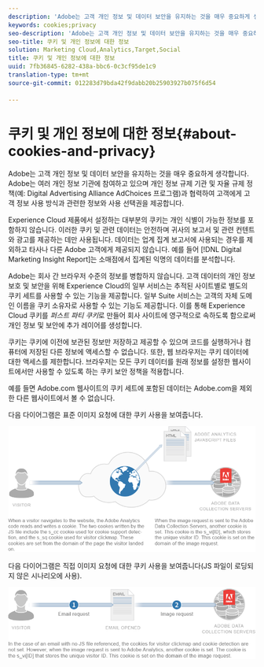 ```yaml
---
description: 'Adobe는 고객 개인 정보 및 데이터 보안을 유지하는 것을 매우 중요하게 생각합니다. Adobe는 여러 개인 정보 기관에 참여하고 있으며 개인 정보 규제 기관 및 자율 규제 정책(예: Digital Advertising Alliance AdChoices 프로그램)과 협력하여 고객에게 고객 정보 사용 방식과 관련한 정보와 사용 선택권을 제공합니다.'
keywords: cookies;privacy
seo-description: 'Adobe는 고객 개인 정보 및 데이터 보안을 유지하는 것을 매우 중요하게 생각합니다. Adobe는 여러 개인 정보 기관에 참여하고 있으며 개인 정보 규제 기관 및 자율 규제 정책(예: Digital Advertising Alliance AdChoices 프로그램)과 협력하여 고객에게 고객 정보 사용 방식과 관련한 정보와 사용 선택권을 제공합니다.'
seo-title: 쿠키 및 개인 정보에 대한 정보
solution: Marketing Cloud,Analytics,Target,Social
title: 쿠키 및 개인 정보에 대한 정보
uuid: 7fb36845-6282-438a-bbc6-0c3cf95de1c9
translation-type: tm+mt
source-git-commit: 012283d79bda42f9dabb20b25903927b075f6d54

---
```



# 쿠키 및 개인 정보에 대한 정보{#about-cookies-and-privacy}

Adobe는 고객 개인 정보 및 데이터 보안을 유지하는 것을 매우 중요하게 생각합니다. Adobe는 여러 개인 정보 기관에 참여하고 있으며 개인 정보 규제 기관 및 자율 규제 정책(예: Digital Advertising Alliance AdChoices 프로그램)과 협력하여 고객에게 고객 정보 사용 방식과 관련한 정보와 사용 선택권을 제공합니다.

Experience Cloud 제품에서 설정하는 대부분의 쿠키는 개인 식별이 가능한 정보를 포함하지 않습니다. 이러한 쿠키 및 관련 데이터는 안전하며 귀사의 보고서 및 관련 컨텐트와 광고를 제공하는 데만 사용됩니다. 데이터는 업계 집계 보고서에 사용되는 경우를 제외하고 타사나 다른 Adobe 고객에게 제공되지 않습니다. 예를 들어 [!DNL Digital Marketing Insight Report]는 소매점에서 집계된 익명의 데이터를 분석합니다.

Adobe는 회사 간 브라우저 수준의 정보를 병합하지 않습니다. 고객 데이터의 개인 정보 보호 및 보안을 위해 Experience Cloud의 일부 서비스는 추적된 사이트별로 별도의 쿠키 세트를 사용할 수 있는 기능을 제공합니다. 일부 Suite 서비스는 고객의 자체 도메인 이름을 쿠키 소유자로 사용할 수 있는 기능도 제공합니다. 이를 통해 Experience Cloud 쿠키를 *퍼스트 파티 쿠키*&#x200B;로 만들어 회사 사이트에 영구적으로 속하도록 함으로써 개인 정보 및 보안에 추가 레이어를 생성합니다.

쿠키는 쿠키에 이전에 보관된 정보만 저장하고 제공할 수 있으며 코드를 실행하거나 컴퓨터에 저장된 다른 정보에 액세스할 수 없습니다. 또한, 웹 브라우저는 쿠키 데이터에 대한 액세스를 제한합니다. 브라우저는 모든 쿠키 데이터를 원래 정보를 설정한 웹사이트에서만 사용할 수 있도록 하는 쿠키 보안 정책을 적용합니다.

예를 들면 Adobe.com 웹사이트의 쿠키 세트에 포함된 데이터는 Adobe.com을 제외한 다른 웹사이트에서 볼 수 없습니다.

다음 다이어그램은 표준 이미지 요청에 대한 쿠키 사용을 보여줍니다.

![](assets/CookiesProcessGraphic-01.png)

다음 다이어그램은 직접 이미지 요청에 대한 쿠키 사용을 보여줍니다(JS 파일이 로딩되지 않은 시나리오에 사용).

![](assets/CookiesProcessGraphic2.png)

